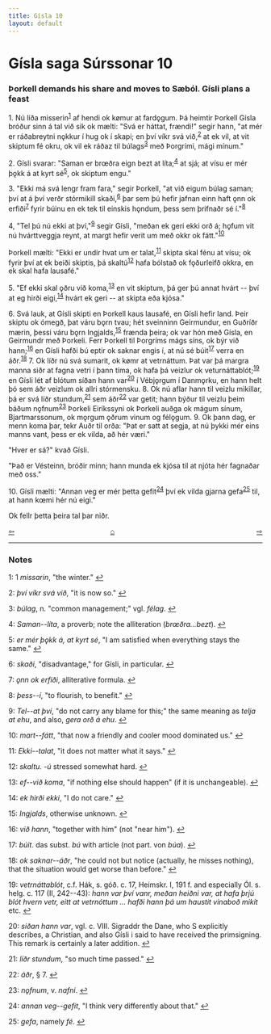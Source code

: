 ```yaml
---
title: Gísla 10
layout: default
---
```


# Gísla saga Súrssonar 10

### Þorkell demands his share and moves to Sæból. Gísli plans a feast

1\.  Nú líða misserin<sup id="a1">[1](#myfootnote1)</sup> af hendi ok k&oslash;mur at fard&#x1EB;gum. Þá heimtir Þorkell Gísla bróður sinn á tal við sik ok mælti: "Svá er háttat, frændi!" segir hann, "at mér er ráðabreytni n&#x1EB;kkur í hug ok í skapi; en því víkr svá við,<sup id="a2">[2](#myfootnote2)</sup> at ek vil, at vit skiptum fé okru, ok vil ek ráðaz til búlags<sup id="a3">[3](#myfootnote3)</sup> með Þorgrími, mági mínum."

2\. Gísli svarar: "Saman er br&oelig;ðra eign bezt at líta;<sup id="a4">[4](#myfootnote4)</sup> at sjá; at vísu er mér þ&#x1EB;kk á at kyrt sé<sup id="a5">[5](#myfootnote5)</sup>, ok skiptum engu."

3\. "Ekki má svá lengr fram fara," segir Þorkell, "at við eigum búlag saman; því at á því verðr stórmikill skaði,<sup id="a6">[6](#myfootnote6)</sup> þar sem þú hefir jafnan einn haft &#x1EB;nn ok erfiði<sup id="a7">[7](#myfootnote7)</sup> fyrir búinu en ek tek til einskis h&#x1EB;ndum, þess sem þrifnaðr sé í."<sup id="a8">[8](#myfootnote8)</sup>

4\, "Tel þú nú ekki at því,"<sup id="a9">[9](#myfootnote9)</sup> segir Gísli, "meðan ek geri ekki orð á; h&#x1EB;fum vit nú hvárttveggja reynt, at margt hefir verit um með okkr ok fátt."<sup id="a10">[10](#myfootnote10)</sup>

Þorkell mælti: "Ekki er undir hvat um er talat,<sup id="a11">[11](#myfootnote11)</sup> skipta skal fénu at vísu; ok fyrir því at ek beiði skiptis, þá skaltú<sup id="a12">[12](#myfootnote12)</sup> hafa bólstað ok f&#x1EB;ðurleifð okkra, en ek skal hafa lausafé."

5\. "Ef ekki skal &#x1EB;ðru við koma,<sup id="a13">[13](#myfootnote13)</sup> en vit skiptum, þá ger þú annat hvárt -- því at eg hirði eigi,<sup id="a14">[14](#myfootnote14)</sup> hvárt ek geri -- at skipta eða kjósa."

6\. Svá lauk, at Gísli skipti en Þorkell kaus lausafé, en Gísli hefir land. Þeir skiptu ok ómegð, þat váru b&#x1EB;rn tvau; hét sveinninn Geirmundur, en Guðríðr mærin, þessi váru b&#x1EB;rn Ingjalds,<sup id="a15">[15](#myfootnote15)</sup> frænda þeira; ok var hón með Gísla, en Geirmundr með Þorkeli. Ferr Þorkell til Þorgríms mágs síns, ok býr við hann;<sup id="a16">[16](#myfootnote16)</sup> en Gísli hafði bú eptir ok saknar engis í, at nú sé búit<sup id="a17">[17](#myfootnote17)</sup> verra en áðr.<sup id="a18">[18](#myfootnote18)</sup> 7. Ok líðr nú svá sumarit, ok k&oslash;mr at vetrnáttum. Þat var þá margra manna siðr at fagna vetri í þann tíma, ok hafa þá veizlur ok veturnáttablót;<sup id="a19">[19](#myfootnote19)</sup> en Gísli lét af blótum síðan hann var<sup id="a20">[20](#myfootnote20)</sup> í Vébj&#x1EB;rgum í Danm&#x1EB;rku, en hann helt þó sem áðr veizlum ok allri stórmensku. 8. Ok nú aflar hann til veizlu mikillar, þá er svá líðr stundum,<sup id="a21">[21](#myfootnote21)</sup> sem áðr<sup id="a22">[22](#myfootnote22)</sup> var getit; hann býður til veizlu þeim báðum n&#x1EB;fnum<sup id="a23">[23](#myfootnote23)</sup> Þorkeli Eiríkssyni ok Þorkeli auðga ok mágum sínum, Bjartmarssonum, ok m&#x1EB;rgum &#x1EB;ðrum vinum og fél&#x1EB;gum. 9. Ok þann dag, er menn koma þar, tekr Auðr til orða: "Þat er satt at segja, at nú þykki mér eins manns vant, þess er ek vilda, að hér væri."

"Hver er sá?" kvað Gísli.

"Það er Vésteinn, bróðir minn; hann munda ek kjósa til at njóta hér fagnaðar með oss."

10\. Gísli mælti: "Annan veg er mér þetta gefit<sup id="a24">[24](#myfootnote24)</sup> því ek vilda gjarna gefa<sup id="a25">[25](#myfootnote25)</sup> til, at hann k&oelig;mi hér nú eigi."

Ok fellr þetta þeira tal þar niðr.

<div style="float: left"><a href="http://rcblack.net/Gisla_saga/Gisla_9">⇦</a></div>
<div style="float: right"><a href="http://rcblack.net/Gisla_saga/Gisla_11">⇨</a></div>
<div style="margin: 0 auto; width: 100px;"><a href="http://rcblack.net/Gisla_saga/Gisla_home">&#8962;</a></div>

---

### Notes

<a name="myfootnote1" id="f1">1</a>:
1 _missarin_, "the winter."
[↩](#a1)

<a name="myfootnote2" id="f2">2</a>:
 _því víkr svá við_, "it is now so."
[↩](#a2)

<a name="myfootnote3" id="f3">3</a>:
 _búlag_, n. "common management;" vgl. _félag_.
[↩](#a3)

<a name="myfootnote4" id="f4">4</a>:
 _Saman--líta_, a proverb; note the alliteration (_br&oelig;ðra...bezt_).
[↩](#a4)

<a name="myfootnote5" id="f5">5</a>:
 _er mér þ&#x1EB;kk á, at kyrt sé_, "I am satisfied when everything stays the same."
[↩](#a5)

<a name="myfootnote6" id="f6">6</a>:
 _skaði_, "disadvantage," for Gísli, in particular.
[↩](#a6)

<a name="myfootnote7" id="f7">7</a>:
 _&#x1EB;nn ok erfiði_, alliterative formula.
[↩](#a7)

<a name="myfootnote8" id="f8">8</a>:
 _þess--í_, "to flourish, to benefit."
[↩](#a8)

<a name="myfootnote9" id="f9">9</a>:
 _Tel--at því_, "do not carry any blame for this;" the same meaning as _telja at ehu_, and also, _gera orð á ehu_.
[↩](#a9)

<a name="myfootnote10" id="f10">10</a>:
 _mart--fátt_, "that now a friendly and cooler mood dominated us."
[↩](#a10)

<a name="myfootnote11" id="f11">11</a>:
 _Ekki--talat_, "it does not matter what it says."
[↩](#a11)

<a name="myfootnote12" id="f12">12</a>:
 _skaltu. -ú_ stressed somewhat hard.
[↩](#a12)

<a name="myfootnote13" id="f13">13</a>:
 _ef--við koma_, "if nothing else should happen" (if it is unchangeable).
[↩](#a13)

<a name="myfootnote14" id="f14">14</a>:
 _ek hirði ekki_, "I do not care."
[↩](#a14)

<a name="myfootnote15" id="f15">15</a>:
 _Ingjalds_, otherwise unknown.
[↩](#a15)

<a name="myfootnote16" id="f16">16</a>:
 _við hann_, "together with him" (not "near him").
[↩](#a16)

<a name="myfootnote17" id="f17">17</a>:
 _búit_. das subst. _bú_ with article (not part. von _búa_).
[↩](#a17)

<a name="myfootnote18" id="f18">18</a>:
 _ok saknar--áðr_, "he could not but notice (actually, he misses nothing), that the situation would get worse than before."
[↩](#a18)

<a name="myfootnote19" id="f19">19</a>:
 _vetrnáttablót_, c.f. Hák, s. góð. c. 17, Heimskr. I, 191 f. and especially Ól. s. helg. c. 117 (II, 242--43): _hann var því vanr, meðan heiðni var, at hafa þrjú blót hvern vetr, eitt at vetrnóttum ... hafði hann þá um haustit vinaboð mikit_ etc.
[↩](#a19)

<a name="myfootnote20" id="f20">20</a>:
 _siðan hann var_, vgl. c. VIII. Sigraddr the Dane, who S explicitly describes, a Christian, and also Gísli i said to have received the primsigning. This remark is certainly a later addition.
[↩](#a20)

<a name="myfootnote21" id="f21">21</a>:
 _líðr stundum_, "so much time passed."
[↩](#a21)

<a name="myfootnote22" id="f22">22</a>:
 _áðr_, &sect; 7.
[↩](#a22)

<a name="myfootnote23" id="f23">23</a>:
 _n&#x1EB;fnum_, v. _nafni_.
[↩](#a23)

<a name="myfootnote24" id="f24">24</a>:
 _annan veg--gefit_, "I think very differently about that."
[↩](#a24)

<a name="myfootnote25" id="f25">25</a>:
 _gefa_, namely _fé_.
[↩](#a25)
